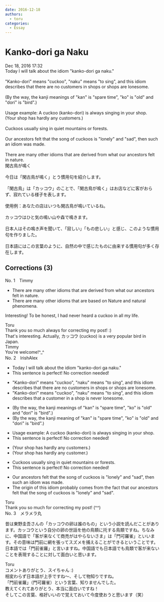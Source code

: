 ```yaml
---
date: 2016-12-18
authors:
  - toru
categories:
  - Essay
---
```


<h1 id="subject_show">Kanko-dori ga Naku</h1>
<div class="date">Dec 18, 2016 17:32</div>
<div id="post"><div id="body_show_ori">
Today I will talk about the idiom "kanko-dori ga naku."<br/><br/>"Kanko-dori" means "cuckoo", "naku" means "to sing", and this idiom describes that there are no customers in shops or shops are lonesome.<br/><br/>(By the way, the kanji meanings of "kan" is "spare time", "ko" is "old" and "dori" is "bird".)<br/><br/>Usage example: A cuckoo (kanko-dori) is always singing in your shop.<br/>(Your shop has hardly any customers.)<br/><br/>Cuckoos usually sing in quiet mountains or forests.<br/><br/>Our ancestors felt that the song of cuckoos is "lonely" and "sad", then such an idiom was made.<br/><br/>There are many other idioms that are derived from what our ancestors felt in nature.
</div></div>

<!-- more -->

<div id="post_ja"><div id="body_show_mo">
閑古鳥が鳴く<br/><br/>今日は「閑古鳥が鳴く」とう慣用句を紹介します。<br/><br/>「閑古鳥」は「カッコウ」のことで、「閑古鳥が鳴く」はお店などに客がおらず、寂れている様子を表します。<br/><br/>使用例：あなたの店はいつも閑古鳥が鳴いているね。<br/><br/>カッコウはひと気の鳴い山や森で鳴きます。<br/><br/>日本人はその鳴き声を聞いて、「寂しい」「もの悲しい」と感じ、このような慣用句を作りました。<br/><br/>日本語にはこの言葉のように、自然の中で感じたものに由来する慣用句が多く存在します。
</div></div>

## Corrections (3)
<div id="block"><div class="first_name"> No. 1　<span class="just_name">Timmy</span></div><div id="block2">
<ul class="correction_field">
<li class="incorrect">There are many other idioms that are derived from what our ancestors felt in nature.</li>
<li class="corrected correct">
There are many other idioms that are <span class="f_blue">based</span> on Nature <span class="f_blue">and natural phenomena</span>. 
</li>
</ul>
<p class="comment_small">
 Interesting! To be honest, I had never heard a cuckoo in all my life.
</p>

</div><div class="name"><span class="just_name">Toru</span><br>
Thank you so much always for correcting my post! :)<br/>That's interesting. Actually, カッコウ (cuckoo) is a very popular bird in Japan.
</div>
<div class="name"><span class="just_name">Timmy</span><br>
You're welcome!^_^
</div>
</div>
<div id="block"><div class="first_name"> No. 2　<span class="just_name">IrishAlex</span></div><div id="block2">
<ul class="correction_field">
<li class="incorrect">Today I will talk about the idiom "kanko-dori ga naku."</li>
<li class="corrected perfect">This sentence is perfect! No correction needed!</li>
</ul>
<ul class="correction_field">
<li class="incorrect">"Kanko-dori" means "cuckoo", "naku" means "to sing", and this idiom describes that there are no customers in shops or shops are lonesome.</li>
<li class="corrected correct">
"Kanko-dori" means "cuckoo", "naku" means "to sing", and this idiom describes that a customer in a shop is never lonesome.
</li>
</ul>
<ul class="correction_field">
<li class="incorrect">(By the way, the kanji meanings of "kan" is "spare time", "ko" is "old" and "dori" is "bird".)</li>
<li class="corrected correct">
(By the way, the kanji meaning of "kan" is "spare time", "ko" is "old" and "dori" is "bird".)
</li>
</ul>
<ul class="correction_field">
<li class="incorrect">Usage example: A cuckoo (kanko-dori) is always singing in your shop.</li>
<li class="corrected perfect">This sentence is perfect! No correction needed!</li>
</ul>
<ul class="correction_field">
<li class="incorrect">(Your shop has hardly any customers.)</li>
<li class="corrected correct">
(Your shop has hardly any customer.)
</li>
</ul>
<ul class="correction_field">
<li class="incorrect">Cuckoos usually sing in quiet mountains or forests.</li>
<li class="corrected perfect">This sentence is perfect! No correction needed!</li>
</ul>
<ul class="correction_field">
<li class="incorrect">Our ancestors felt that the song of cuckoos is "lonely" and "sad", then such an idiom was made.</li>
<li class="corrected correct">
<span class="f_blue">The origin of this idiom probably comes from the fact</span> that our ancestors felt that the song of cuckoos is "lonely" and "sad".
</li>
</ul>
</div><div class="name"><span class="just_name">Toru</span><br>
Thank you so much for correcting my post! (^^)
</div>
</div>
<div id="block"><div class="first_name"> No. 3　<span class="just_name">メラメラ丸</span></div><div id="block2">
<p class="comment_small">
 昔は東野圭吾さんの「カッコウの卵は誰のもの」という小説を読んだことがあります。カッコウという自分の卵の世話を他の鳥類に托する鳥類ですね。ちなみに、中国語で「客が来なくて商売がはやらないさま」は「門可羅雀」といいます。その意味は門前に網を張ってスズメを捕えることができるということです。日本語では「門前雀羅」と言いますね。中国語でも日本語でも鳥類で客が来ないことを表現することに対して面白いと思います。
</p>

</div><div class="name"><span class="just_name">Toru</span><br>
コメントありがとう、スイちゃん :)<br/>相変わらず日本語が上手ですね～、そして物知りですね。<br/>「門前雀羅」（門可羅雀）という言葉、知りませんでした。<br/>教えてくれてありがとう、本当に面白いですね！<br/>そしてこの言葉、格好いいので覚えておいて今度使おうと思います（笑）
</div>
</div>
